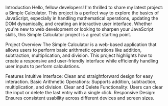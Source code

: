 Introduction
Hello, fellow developers! I'm thrilled to share my latest project: a Simple Calculator. This project is a perfect way to explore the basics of JavaScript, especially in handling mathematical operations, updating the DOM dynamically, and creating an interactive user interface. Whether you're new to web development or looking to sharpen your JavaScript skills, this Simple Calculator project is a great starting point.

Project Overview
The Simple Calculator is a web-based application that allows users to perform basic arithmetic operations like addition, subtraction, multiplication, and division. This project highlights how to create a responsive and user-friendly interface while efficiently handling user inputs to perform calculations.

Features
Intuitive Interface: Clean and straightforward design for easy interaction.
Basic Arithmetic Operations: Supports addition, subtraction, multiplication, and division.
Clear and Delete Functionality: Users can clear the input or delete the last entry with a single click.
Responsive Design: Ensures consistent usability across different devices and screen sizes.

